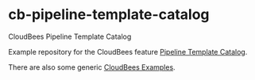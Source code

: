 # cb-pipeline-template-catalog

CloudBees Pipeline Template Catalog

Example repository for the CloudBees feature [Pipeline Template Catalog](https://go.cloudbees.com/docs/cloudbees-core/cloud-admin-guide/pipeline/#_pipeline_templates).

There are also some generic [CloudBees Examples](https://github.com/cloudbees/cloudbees-examples/tree/master/pipeline-template-examples).
